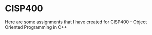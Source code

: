 # CISP400

Here are some assignments that I have created for CISP400 - Object Oriented Programming in C++
